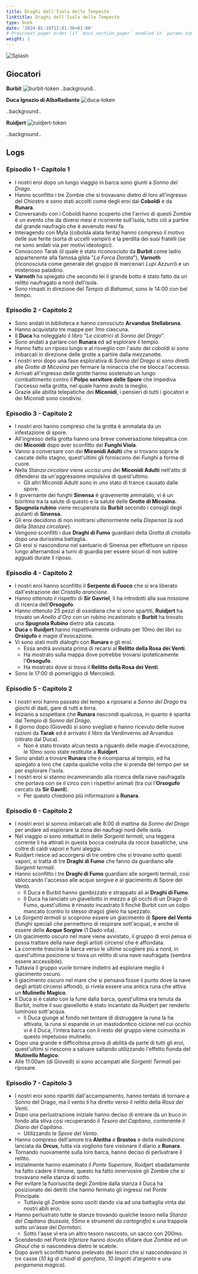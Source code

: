 ```yaml
---
title: Draghi dell'Isola delle Tempeste
linktitle: Draghi dell'Isola delle Tempeste
type: book
date: '2024-01-19T12:01:36+01:00'
# Prev/next pager order (if `docs_section_pager` enabled in `params.toml`)
weight: 1
---
```

![Splash](../../../../assets/imgs/campaigns/stormwreck-isle/00-001.png)

## Giocatori

**Burbit**
![burbit-token](../../../../assets/imgs/campaigns/stormwreck-isle/burbit.png)
..background..

**Duca Ignazio di AlbaRadiante**
![duca-token](../../../../assets/imgs/campaigns/stormwreck-isle/duca.png)

..background..

**Ruidjert**
![ruidjert-token](../../../../assets/imgs/campaigns/stormwreck-isle/ruidjert.png)

..background..

## Logs

### Episodio 1 - Capitolo 1

* I nostri eroi dopo un lungo viaggio in barca sono giunti a *Sonno del Drago*.
* Hanno sconfitto i tre Zombie che si trovavano dietro di loro all'ingresso del Chiostro e sono stati accolti come degli eroi dai **Coboldi** e da **Runara**.
* Conversando con i Coboldi hanno scoperto che l'arrivo di questi Zombie è un evento che da diversi mesi è ricorrente sull'isola, tutto ciò a partire dal grande naufragio che è avvenuto mesi fa.
* Interagendo con Myla (cobolda alata ferita) hanno compreso il motivo delle sue ferite (sorta di uccelli vampiri) e la perdita dei suoi fratelli (se ne sono andati via per motivi ideologici).
* Conoscono Tarak (il quale è stato riconosciuto da **Burbit** come ladro appartenente alla famosa gilda "*La Forca Dorata*"), **Varnoth** (riconosciuta come generale del gruppo di mercenari *Lupi Azzurri*) e un misterioso paladino.
* **Varnoth** ha spiegato che secondo lei il grande botto è stato fatto da un relitto naufragato a nord dell'isola.
* Sono rimasti in direzione del *Tempio di Bahamut*, sono le 14:00 con bel tempo.

### Episodio 2 - Capitolo 2

* Sono andati in biblioteca e hanno conosciuto **Arvandus Stellabruna**.
* Hanno acquistato tre mappe per *1mo* ciascuna.
* Il **Duca** ha noleggiato il libro "*Le cicatrici di Sonno del Drago*".
* Sono andati a parlare con **Runara** ed ad esplorare il tempio.
* Hanno fatto un riposo lungo e al risveglio con l'aiuto dei coboldi si sono imbarcati in direzione delle grotte a partire dalla mezzanotte.
* I nostri eroi dopo una fase esplorativa di *Sonno del Drago* si sono diretti alle *Grotte di Micosina* per fermare la minaccia che ne blocca l'accesso.
* Arrivati all'ingresso delle grotte hanno sostenuto un lungo combattimento contro il **Polpo servitore delle Spore** che impediva l'accesso nella grotta, nel quale hanno avuto la meglio.
* Grazie alle abilità telepatiche dei **Miconidi**, i pensieri di tutti i giocatori e dei Miconidi sono condivisi.

### Episodio 3 - Capitolo 2

* I nostri eroi hanno compreso che la grotta è ammalata da un infestazione di spore.
* All'ingresso della grotta hanno una breve conversazione telepatica con dei **Miconidi** dopo aver sconfitto dei **Funghi Viola**.
* Vanno a conversare con dei **Miconidi Adulti** che si trovano sopra le cascate dello stagno, quest'ultimi gli forniscono dei *Funghi* a forma di cuore.
* Nella *Stanza circolare* viene *ucciso* uno dei **Miconidi Adulti** nell'atto di difendersi da un'aggressione impulsiva di quest'ultimo.
  * Gli altri Miconidi Adulti sono in uno stato di trance causato dalle spore.
* Il governante dei funghi **Sinensa** è gravemente ammalato, vi è un bioritmo tra la salute di questo e la salute delle **Grotte di Micosina.**
* **Spugnola rubino** viene recuperata da **Burbit** secondo i consigli degli aiutanti di **Sinensa**.
* Gli eroi decidono di non inoltrarsi ulteriormente nella *Dispensa* (a sud della *Stanza circolare*).
* Vengono sconfitti i due **Draghi di Fumo** guardiani della *Grotta di cristallo* dopo una durissima battaglia.
* Gli eroi si nascondono nel santuario di Sinensa per effettuare un riposo lungo alternandosi a turni di guardia per essere sicuri di non subire agguati durate il riposo.

### Episodio 4 - Capitolo 2

* I nostri eroi hanno sconfitto il **Serpente di Fuoco** che si era liberato dall'estrazione del *Cristallo arancione*.
* Hanno ottenuto il rispetto di **Sir Gavriel**, li ha introdotti alla sua missione di ricerca dell'**Orsogufo**.
* Hanno ottenuto 25 pezzi di ossidiana che si sono spartiti, **Ruidjert** ha trovato un *Anello d'Oro* con un rubino incastonato e **Burbit** ha trovato una **Spugnola Rubino** dietro alla cascata.
* **Duca** e **Ruidjert** hanno rispettivamente ordinato per 10mo dei libri su **Orsigufo** e magie d'evocazione.
* Vi sono stati molti dialoghi con **Runara** e gli eroi.
  * Essa andrà avvisata prima di recarsi al **Relitto della Rosa dei Venti**.
  * Ha mostrato sulla mappa dove potrebbe trovarsi ipoteticamente l'**Orsogufo**.
  * Ha mostrato dove si trova il **Relitto della Rosa dei Venti**.
* Sono le 17:00 di pomeriggio di Mercoledì.

### Episodio 5 - Capitolo 2

* I nostri eroi hanno passato del tempo a riposarsi a *Sonno del Drago* tra giochi di dadi, gare di rutti e birra.
* Iniziano a sospettare che **Runara** nascondi qualcosa, in quanto è sparita dal Tempio di *Sonno del Drago*.
* Il giorno dopo (Giovedì) si sono svegliati e hanno ricevuto delle nuove razioni da **Tarak** ed è arrivato il libro da Verdinverno ad Arvandus (ritirato dal Duca).
  * Non è stato trovato alcun testo a riguardo delle magie d'evocazione, le 10mo sono state restituite a **Ruidjert**.
* Sono andati a trovare **Runara** che è ricomparsa al tempio, ed ha spiegato a loro che capita qualche volta che si prenda del tempo per se per esplorare l'isola.
* I nostri eroi si stanno incamminando alla ricerca della nave naufragata che portava con se il circo con i rispettivi animali (tra cui l'**Orsogufo** cercato da **Sir Gavril**).
  * Per questo chiedono più informazioni a **Runara**.

### Episodio 6 - Capitolo 2

* I nostri erori si somno imbarcati alle 8:00 di mattina da *Sonno del Drago* per andare ad esplorare la zona dei naufragi nord delle isola.
* Nel viaggio si sono imbattuti in delle *Sorgenti termali*, una leggera corrente li ha attirati in questa bocca costruita da rocce basaltiche, una coltre di caldi vapori e fumi aleggia.
* Ruidjert riesce ad accorgersi di tre ombre che si trovano sotto questi vapori, si tratta di tre **Draghi di Fumo** che fanno da guardiano alle *Sorgenti termali*.
* Hanno sconfitto i tre **Draghi di Fumo** guardiani alle sorgenti termali, così sbloccando l'accesso alle acque sorgive e al giacimento di Spore del Vento.
  * Il Duca e Burbit hanno gambizzato e strappato ali ai **Draghi di Fumo**.
  * Il Duca ha lanciato un giavellotto in mezzo a gli occhi di un Drago di Fumo, quest'ultimo è rimasto incastrato li finchè Burbit con un colpo mancato (contro lo stesso drago) glielo ha spezzato.
* Le *Sorgenti termali* si scoprono essere un giacimento di **Spore del Vento** (funghi speciali che permettono di respirare sott'acqua), e anche di essere delle **Acque Sorgive** (1 Dado vita).
* Un giacimento oscuro nel mare viene avvistato, il gruppo di eroi pensa si possa trattare della nave degli artisti circensi che è affondata.
* La corrente trascina la barca verso le ultime scogliere più a nord, in quest'ultima posizione si trova un relitto di una nave naufragata (sembra essere accessibile).
* Tuttavia il gruppo vuole tornare indietro ad esplorare meglio il giacimento oscuro.
* Il giacimento oscuro nel mare che si pensava fosse il punto dove la nave degli artisti circensi affondò, si rivela essere una antica runa che attiva un **Mulinello Magico**.
* Il Duca si è calato con la fune dalla barca, quest'ultima era tenuta da Burbit, inoltre il suo giavellotto è stato incantato da Ruidjert per renderlo luminoso sott'acqua.
  * Il Duca giunge al fondo nel tentare di distruggere la runa la ha attivata, la runa si espande in un mastodontico ciclone nel cui occhio vi è il Duca, l'intera barca con il resto del gruppo viene coinvolta in questo impetuoso mulinello.
* Dopo una grande e difficoltosa prova di abilità da parte di tutti gli eroi, quest'ultimi si riescono a salvare saltando utilizzando l'effetto fionda del **Mulinello Magico**.
* Alle 11:00am (di Giovedì) si sono accampati alle *Sorgenti Termali* per riposare.

### Episodio 7 - Capitolo 3

* I nostri eroi sono ripartiti dall'accampamento, hanno tentato di tornare a Sonno del Drago, ma il vento li ha diretto verso il relitto della *Rosa dei Venti*.
* Dopo una perlustrazione iniziale hanno deciso di entrare da un buco in fondo alla stiva così recuperando il *Tesoro del Capitano*, contenente il *Diario del Capitano*.
  * Utilizzando le *Spore del Vento*.
* Hanno compreso dell'amore tra **Aleitha** e **Brastos** e della maledizione lanciata da **Orcus**, tutta via vogliono fare visionare il diario a **Runara**.
* Tornando nuovamente sulla loro barca, hanno deciso di perlustrare il relitto.
* Inizialmente hanno esaminato il *Ponte Superiore*, Ruidjert sbadatamente ha fatto cadere il timone, questo ha fatto innervosire gli Zombie che si trovavano nella stanza di sotto.
* Per evitare la fuoriuscita degli Zombie dalla stanza il Duca ha posizionato dei detriti che hanno fermato gli ingressi nel Ponte Principale.
  * Tuttavia gli Zombie sono usciti dando via ad una battaglia vinta dai nostri abili eroi.
* Hanno perlustrato tutte le stanze trovando qualche tesoro nella *Stanza del Capitano* (*bussola*, *55mo* e *strumenti da cartografo*) e una trappola sotto un'asse dei *Dormitori*.
  * Sotto l'asse vi era un altro tesoro nascosto, un sacco con 200mo.
* Scendendo nel *Ponte Inferiore* hanno dovuto sfidare due *Zombie* ed un *Ghoul* che si nascondeva dietro le scatole.
* Dopo averli sconfitti hanno prelevato dei tesori che si nascondevano in tre casse (*10 kg di chiodi di garofano*, *10 lingotti d'argento* e una *pergamena magica*).